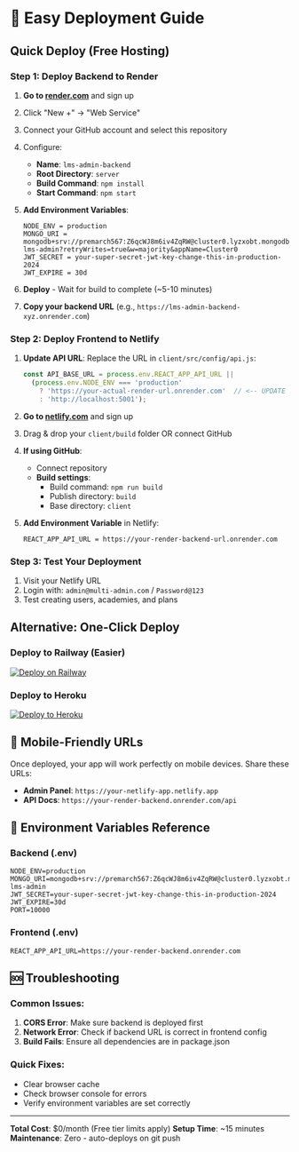 # 🚀 Easy Deployment Guide

## Quick Deploy (Free Hosting)

### Step 1: Deploy Backend to Render

1. **Go to [render.com](https://render.com)** and sign up
2. Click "New +" → "Web Service"
3. Connect your GitHub account and select this repository
4. Configure:
   - **Name**: `lms-admin-backend`
   - **Root Directory**: `server`
   - **Build Command**: `npm install`
   - **Start Command**: `npm start`

5. **Add Environment Variables**:
   ```
   NODE_ENV = production
   MONGO_URI = mongodb+srv://premarch567:Z6qcWJ8m6iv4ZqRW@cluster0.lyzxobt.mongodb.net/saas-lms-admin?retryWrites=true&w=majority&appName=Cluster0
   JWT_SECRET = your-super-secret-jwt-key-change-this-in-production-2024
   JWT_EXPIRE = 30d
   ```

6. **Deploy** - Wait for build to complete (~5-10 minutes)
7. **Copy your backend URL** (e.g., `https://lms-admin-backend-xyz.onrender.com`)

### Step 2: Deploy Frontend to Netlify

1. **Update API URL**: Replace the URL in `client/src/config/api.js`:
   ```javascript
   const API_BASE_URL = process.env.REACT_APP_API_URL || 
     (process.env.NODE_ENV === 'production' 
       ? 'https://your-actual-render-url.onrender.com'  // <-- UPDATE THIS
       : 'http://localhost:5001');
   ```

2. **Go to [netlify.com](https://netlify.com)** and sign up
3. Drag & drop your `client/build` folder OR connect GitHub
4. **If using GitHub**:
   - Connect repository
   - **Build settings**:
     - Build command: `npm run build`
     - Publish directory: `build`
     - Base directory: `client`

5. **Add Environment Variable** in Netlify:
   ```
   REACT_APP_API_URL = https://your-render-backend-url.onrender.com
   ```

### Step 3: Test Your Deployment

1. Visit your Netlify URL
2. Login with: `admin@multi-admin.com` / `Password@123`
3. Test creating users, academies, and plans

## Alternative: One-Click Deploy

### Deploy to Railway (Easier)
[![Deploy on Railway](https://railway.app/button.svg)](https://railway.app/new/template)

### Deploy to Heroku
[![Deploy to Heroku](https://www.herokucdn.com/deploy/button.svg)](https://heroku.com/deploy)

## 📱 Mobile-Friendly URLs

Once deployed, your app will work perfectly on mobile devices. Share these URLs:

- **Admin Panel**: `https://your-netlify-app.netlify.app`
- **API Docs**: `https://your-render-backend.onrender.com/api`

## 🔧 Environment Variables Reference

### Backend (.env)
```env
NODE_ENV=production
MONGO_URI=mongodb+srv://premarch567:Z6qcWJ8m6iv4ZqRW@cluster0.lyzxobt.mongodb.net/saas-lms-admin
JWT_SECRET=your-super-secret-jwt-key-change-this-in-production-2024
JWT_EXPIRE=30d
PORT=10000
```

### Frontend (.env)
```env
REACT_APP_API_URL=https://your-render-backend.onrender.com
```

## 🆘 Troubleshooting

### Common Issues:
1. **CORS Error**: Make sure backend is deployed first
2. **Network Error**: Check if backend URL is correct in frontend config
3. **Build Fails**: Ensure all dependencies are in package.json

### Quick Fixes:
- Clear browser cache
- Check browser console for errors
- Verify environment variables are set correctly

---
**Total Cost**: $0/month (Free tier limits apply)
**Setup Time**: ~15 minutes
**Maintenance**: Zero - auto-deploys on git push
